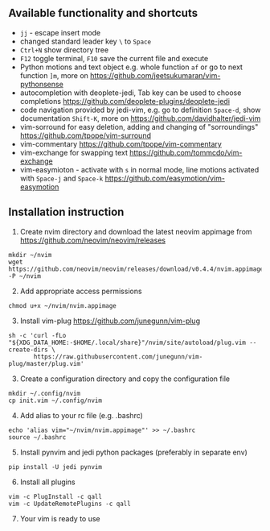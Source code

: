 ## Available functionality and shortcuts

- `jj` - escape insert mode
- changed standard leader key `\` to `Space`
- `Ctrl+N` show directory tree
- `F12` toggle terminal, `F10` save the current file and execute
- Python motions and text object e.g. whole function `af` or go to next function `]m`, more on https://github.com/jeetsukumaran/vim-pythonsense
- autocompletion with deoplete-jedi, Tab key can be used to choose completions https://github.com/deoplete-plugins/deoplete-jedi 
- code navigation provided by jedi-vim, e.g. go to definition `Space-d`, show documentation `Shift-K`, more on 
https://github.com/davidhalter/jedi-vim
- vim-sorround for easy deletion, adding and changing of "sorroundings"  https://github.com/tpope/vim-surround
- vim-commentary https://github.com/tpope/vim-commentary
- vim-exchange for swapping text https://github.com/tommcdo/vim-exchange
- vim-easymioton - activate with `s` in normal mode, line motions activated with `Space-j` and `Space-k` https://github.com/easymotion/vim-easymotion


## Installation instruction

1. Create nvim directory and download the latest neovim appimage from https://github.com/neovim/neovim/releases

```
mkdir ~/nvim
wget https://github.com/neovim/neovim/releases/download/v0.4.4/nvim.appimage -P ~/nvim
```
2. Add appropriate access permissions
```
chmod u+x ~/nvim/nvim.appimage
```
3. Install vim-plug https://github.com/junegunn/vim-plug

```
sh -c 'curl -fLo "${XDG_DATA_HOME:-$HOME/.local/share}"/nvim/site/autoload/plug.vim --create-dirs \
       https://raw.githubusercontent.com/junegunn/vim-plug/master/plug.vim'
```
3. Create a configuration directory and copy the configuration file
   
```
mkdir ~/.config/nvim
cp init.vim ~/.config/nvim
```
4. Add alias to your rc file (e.g. .bashrc)

```
echo 'alias vim="~/nvim/nvim.appimage"' >> ~/.bashrc
source ~/.bashrc
```
5. Install pynvim and jedi python packages (preferably in separate env)
```
pip install -U jedi pynvim
```
6. Install all plugins
```
vim -c PlugInstall -c qall
vim -c UpdateRemotePlugins -c qall 
```
7. Your vim is ready to use